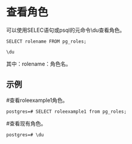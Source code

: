 # 查看角色<a name="ZH-CN_TOPIC_0230590562"></a>

可以使用SELEC语句或psql的元命令\\du查看角色。

```
SELECT rolename FROM pg_roles;
```

```
\du
```

其中：rolename：角色名。

## 示例<a name="section207605920321"></a>

\#查看roleexample1角色。

```
postgres=# SELECT roleexample1 from pg_roles;
```

\#查看现有角色。

```
postgres=# \du
```

